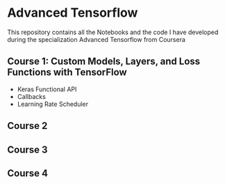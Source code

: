 # Advanced Tensorflow
This repository contains all the Notebooks and the code I have developed during the specialization Advanced Tensorflow from Coursera

## Course 1: Custom Models, Layers, and Loss Functions with TensorFlow
* Keras Functional API
* Callbacks
* Learning Rate Scheduler

## Course 2

## Course 3

## Course 4


